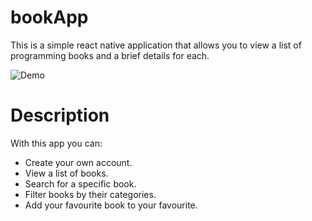 # bookApp
This is a simple react native application that allows you to view a list of programming books and a brief details for each.

![Demo](20200118_171104[1].gif)

# Description
With this app you can:
- Create your own account.
- View a list of books.
- Search for a specific book. 
- Filter books by their categories.
- Add your favourite book to your favourite.

